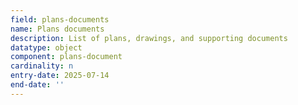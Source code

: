 ```yaml
---
field: plans-documents
name: Plans documents
description: List of plans, drawings, and supporting documents
datatype: object
component: plans-document
cardinality: n
entry-date: 2025-07-14
end-date: ''
---
```

